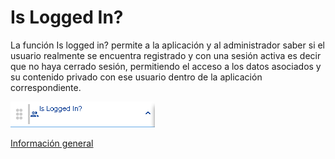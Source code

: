 # Is Logged In?

La función Is logged in? permite a la aplicación y al administrador saber si el usuario realmente se encuentra registrado y con una sesión activa es decir que no haya cerrado sesión, permitiendo el acceso a los datos asociados y su contenido privado con ese usuario dentro de la aplicación correspondiente.

![](../../../../.gitbook/assets/image%20%28342%29.png)

  
​[Información general](https://docs.apphive.io/reference/funciones/informacion-general-de-las-funciones)


